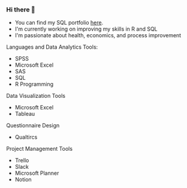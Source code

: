 ### Hi there 👋

- You can find my SQL portfolio [here](https://github.com/cheyenneneese/SQL-Projects).
- I'm currently working on improving my skills in R and SQL
- I'm passionate about health, economics, and process improvement

Languages and Data Analytics Tools:
- SPSS
- Microsoft Excel
- SAS
- SQL
- R Programming

Data Visualization Tools
- Microsoft Excel 
- Tableau

Questionnaire Design 
- Qualtircs

Project Management Tools
- Trello
- Slack
- Microsoft Planner
- Notion


<!--
**cheyenneneese/cheyenneneese** is a ✨ _special_ ✨ repository because its `README.md` (this file) appears on your GitHub profile.

Here are some ideas to get you started:

- 🔭 I’m currently working on ...
- 🌱 I’m currently learning ...
- 👯 I’m looking to collaborate on ...
- 🤔 I’m looking for help with ...
- 💬 Ask me about ...
- 📫 How to reach me: ...
- 😄 Pronouns: ...
- ⚡ Fun fact: ...
-->
